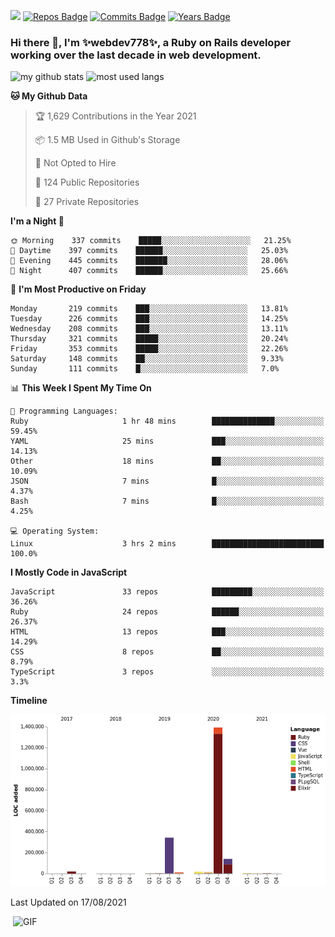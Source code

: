 ![](https://visitor-badge.glitch.me/badge?page_id=webdev778.webdev778)
[![Repos Badge](https://badges.pufler.dev/repos/webdev778)](https://badges.pufler.dev)
[![Commits Badge](https://badges.pufler.dev/commits/monthly/webdev778)](https://badges.pufler.dev)
[![Years Badge](https://badges.pufler.dev/years/webdev778)](https://badges.pufler.dev)
### Hi there 👋, I'm ✨webdev778✨, a Ruby on Rails developer working over the last decade in web development.


![my github stats](https://github-readme-stats.vercel.app/api?username=webdev778&show_icons=true&theme=tokyonight&line_height=27)
![most used langs](https://github-readme-stats.vercel.app/api/top-langs/?username=webdev778&hide=css,html&theme=tokyonight)

<!--START_SECTION:waka-->
**🐱 My Github Data** 

> 🏆 1,629 Contributions in the Year 2021
 > 
> 📦 1.5 MB Used in Github's Storage 
 > 
> 🚫 Not Opted to Hire
 > 
> 📜 124 Public Repositories 
 > 
> 🔑 27 Private Repositories  
 > 
**I'm a Night 🦉** 

```text
🌞 Morning    337 commits    █████░░░░░░░░░░░░░░░░░░░░   21.25% 
🌆 Daytime    397 commits    ██████░░░░░░░░░░░░░░░░░░░   25.03% 
🌃 Evening    445 commits    ███████░░░░░░░░░░░░░░░░░░   28.06% 
🌙 Night      407 commits    ██████░░░░░░░░░░░░░░░░░░░   25.66%

```
📅 **I'm Most Productive on Friday** 

```text
Monday       219 commits    ███░░░░░░░░░░░░░░░░░░░░░░   13.81% 
Tuesday      226 commits    ███░░░░░░░░░░░░░░░░░░░░░░   14.25% 
Wednesday    208 commits    ███░░░░░░░░░░░░░░░░░░░░░░   13.11% 
Thursday     321 commits    █████░░░░░░░░░░░░░░░░░░░░   20.24% 
Friday       353 commits    █████░░░░░░░░░░░░░░░░░░░░   22.26% 
Saturday     148 commits    ██░░░░░░░░░░░░░░░░░░░░░░░   9.33% 
Sunday       111 commits    █░░░░░░░░░░░░░░░░░░░░░░░░   7.0%

```


📊 **This Week I Spent My Time On** 

```text
💬 Programming Languages: 
Ruby                     1 hr 48 mins        ██████████████░░░░░░░░░░░   59.45% 
YAML                     25 mins             ███░░░░░░░░░░░░░░░░░░░░░░   14.13% 
Other                    18 mins             ██░░░░░░░░░░░░░░░░░░░░░░░   10.09% 
JSON                     7 mins              █░░░░░░░░░░░░░░░░░░░░░░░░   4.37% 
Bash                     7 mins              █░░░░░░░░░░░░░░░░░░░░░░░░   4.25%

💻 Operating System: 
Linux                    3 hrs 2 mins        █████████████████████████   100.0%

```

**I Mostly Code in JavaScript** 

```text
JavaScript               33 repos            █████████░░░░░░░░░░░░░░░░   36.26% 
Ruby                     24 repos            ██████░░░░░░░░░░░░░░░░░░░   26.37% 
HTML                     13 repos            ███░░░░░░░░░░░░░░░░░░░░░░   14.29% 
CSS                      8 repos             ██░░░░░░░░░░░░░░░░░░░░░░░   8.79% 
TypeScript               3 repos             ░░░░░░░░░░░░░░░░░░░░░░░░░   3.3%

```


**Timeline**

![Chart not found](https://raw.githubusercontent.com/webdev778/webdev778/master/charts/bar_graph.png) 


 Last Updated on 17/08/2021
<!--END_SECTION:waka-->

<img align="right" alt="GIF" src="https://github.com/webdev778/webdev778/blob/main/code.gif?raw=true" width="500" height="320" />

<!--
**webdev778/webdev778** is a ✨ _special_ ✨ repository because its `README.md` (this file) appears on your GitHub profile.

Here are some ideas to get you started:

- 🔭 I’m currently working on ...
- 🌱 I’m currently learning ...
- 👯 I’m looking to collaborate on ...
- 🤔 I’m looking for help with ...
- 💬 Ask me about ...
- 📫 How to reach me: ...
- 😄 Pronouns: ...
- ⚡ Fun fact: ...
-->
